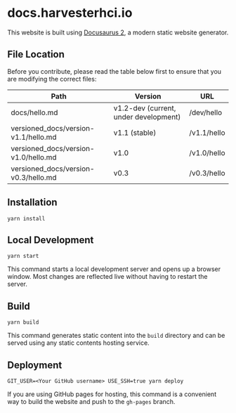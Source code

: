 # docs.harvesterhci.io

This website is built using [Docusaurus 2](https://docusaurus.io/), a modern static website generator.

## File Location

Before you contribute, please read the table below first to ensure that you are modifying the correct files:

| Path                                 | Version                               | URL         |
| ------------------------------------ | ------------------------------------- | ----------- |
| docs/hello.md                        | v1.2-dev (current, under development) | /dev/hello  |
| versioned_docs/version-v1.1/hello.md | v1.1 (stable)                         | /v1.1/hello |
| versioned_docs/version-v1.0/hello.md | v1.0                                  | /v1.0/hello |
| versioned_docs/version-v0.3/hello.md | v0.3                                  | /v0.3/hello |

## Installation

```console 
yarn install
```

## Local Development

```console
yarn start
```

This command starts a local development server and opens up a browser window. Most changes are reflected live without having to restart the server.

## Build

```console
yarn build
```

This command generates static content into the `build` directory and can be served using any static contents hosting service.

## Deployment

```console
GIT_USER=<Your GitHub username> USE_SSH=true yarn deploy
```

If you are using GitHub pages for hosting, this command is a convenient way to build the website and push to the `gh-pages` branch.

